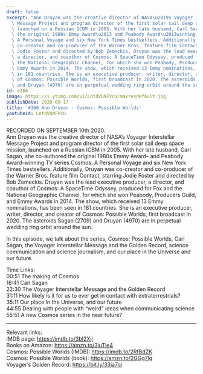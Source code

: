 ```yaml
---
draft: false
excerpt: "Ann Druyan was the creative director of NASA\u2019s Voyager Interstellar\
  \ Message Project and program director of the first solar sail deep space mission,\
  \ launched on a Russian ICBM in 2005. With her late husband, Carl Sagan, she co-authored\
  \ the original 1980s Emmy Award\u2013 and Peabody Award\u2013winning TV series Cosmos:\
  \ A Personal Voyage and six New York Times bestsellers. Additionally, Druyan was\
  \ co-creator and co-producer of the Warner Bros. feature film Contact, starring\
  \ Jodie Foster and directed by Bob Zemeckis. Druyan was the lead executive producer,\
  \ a director, and coauthor of Cosmos: A SpaceTime Odyssey, produced for Fox and\
  \ the National Geographic Channel, for which she won Peabody, Producers Guild, and\
  \ Emmy Awards in 2014. The show, which received 13 Emmy nominations, has been seen\
  \ in 181 countries. She is an executive producer, writer, director, and creator\
  \ of Cosmos: Possible Worlds, first broadcast in 2020. The asteroids Sagan (2709)\
  \ and Druyan (4970) are in perpetual wedding ring orbit around the sun."
id: e366
image: https://i.ytimg.com/vi/LntdVQNFVcU/maxresdefault.jpg
publishDate: 2020-09-17
title: '#366 Ann Druyan - Cosmos: Possible Worlds'
youtubeid: LntdVQNFVcU
---
```

RECORDED ON SEPTEMBER 10th 2020.  
Ann Druyan was the creative director of NASA’s Voyager Interstellar Message Project and program director of the first solar sail deep space mission, launched on a Russian ICBM in 2005. With her late husband, Carl Sagan, she co-authored the original 1980s Emmy Award– and Peabody Award–winning TV series Cosmos: A Personal Voyage and six New York Times bestsellers. Additionally, Druyan was co-creator and co-producer of the Warner Bros. feature film Contact, starring Jodie Foster and directed by Bob Zemeckis. Druyan was the lead executive producer, a director, and coauthor of Cosmos: A SpaceTime Odyssey, produced for Fox and the National Geographic Channel, for which she won Peabody, Producers Guild, and Emmy Awards in 2014. The show, which received 13 Emmy nominations, has been seen in 181 countries. She is an executive producer, writer, director, and creator of Cosmos: Possible Worlds, first broadcast in 2020. The asteroids Sagan (2709) and Druyan (4970) are in perpetual wedding ring orbit around the sun.

In this episode, we talk about the series, Cosmos: Possible Worlds, Carl Sagan, the Voyager Interstellar Message and the Golden Record, science communication and science journalism, and our place in the Universe and our future.

Time Links:  
00:51  The making of Cosmos  
18:41  Carl Sagan  
22:30  The Voyager Interstellar Message and the Golden Record  
31:11  How likely is it for us to ever get in contact with extraterrestrials?  
35:11  Our place in the Universe, and our future  
44:55  Dealing with people with “weird” ideas when communicating science  
55:51  A new Cosmos series in the near future?

---

Relevant links:  
IMDB page: https://imdb.to/3bI2Xji  
Books on Amazon: https://amzn.to/3iuTle4  
Cosmos: Possible Worlds (IMDB): https://imdb.to/2RfBdZK  
Cosmos: Possible Worlds (book): https://amzn.to/2GGg7lg  
Voyager’s Golden Record: https://bit.ly/33ja7qi
